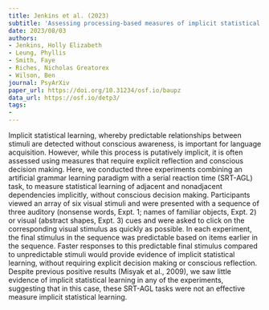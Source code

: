```yaml
---
title: Jenkins et al. (2023)
subtitle: 'Assessing processing-based measures of implicit statistical learning'
date: 2023/08/03
authors:
- Jenkins, Holly Elizabeth
- Leung, Phyllis
- Smith, Faye
- Riches, Nicholas Greatorex
- Wilson, Ben
journal: PsyArXiv
paper_url: https://doi.org/10.31234/osf.io/baupz
data_url: https://osf.io/detp3/
tags:
- 
---
```


Implicit statistical learning, whereby predictable relationships between stimuli are detected without conscious awareness, is important for language acquisition. However, while this process is putatively implicit, it is often assessed using measures that require explicit reflection and conscious decision making. Here, we conducted three experiments combining an artificial grammar learning paradigm with a serial reaction time (SRT-AGL) task, to measure statistical learning of adjacent and nonadjacent dependencies implicitly, without conscious decision making. Participants viewed an array of six visual stimuli and were presented with a sequence of three auditory (nonsense words, Expt. 1; names of familiar objects, Expt. 2) or visual (abstract shapes, Expt. 3) cues and were asked to click on the corresponding visual stimulus as quickly as possible. In each experiment, the final stimulus in the sequence was predictable based on items earlier in the sequence. Faster responses to this predictable final stimulus compared to unpredictable stimuli would provide evidence of implicit statistical learning, without requiring explicit decision making or conscious reflection. Despite previous positive results (Misyak et al., 2009), we saw little evidence of implicit statistical learning in any of the experiments, suggesting that in this case, these SRT-AGL tasks were not an effective measure implicit statistical learning.
